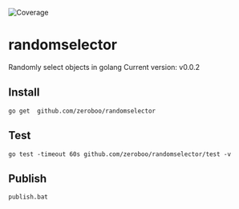 ![Coverage](https://img.shields.io/badge/Coverage-66.7%25-yellow)

# randomselector

Randomly select objects in golang
Current version: v0.0.2

## Install

```console
go get  github.com/zeroboo/randomselector
```

## Test

```console
go test -timeout 60s github.com/zeroboo/randomselector/test -v
```

## Publish

```console
publish.bat
```
